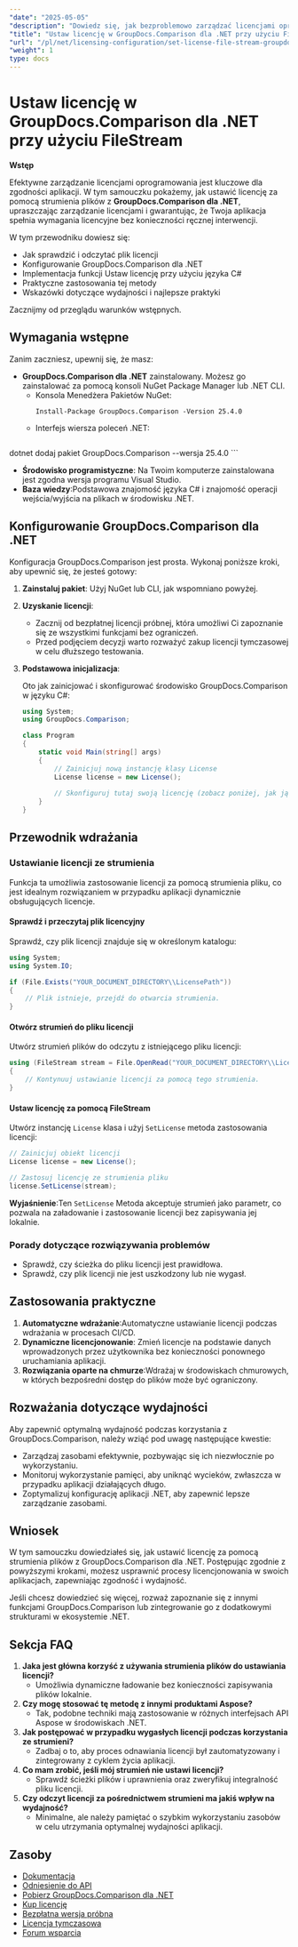 ```yaml
---
"date": "2025-05-05"
"description": "Dowiedz się, jak bezproblemowo zarządzać licencjami oprogramowania za pomocą GroupDocs.Comparison dla .NET przy użyciu strumieni plików. Ten przewodnik zawiera przykłady kodu i najlepsze praktyki."
"title": "Ustaw licencję w GroupDocs.Comparison dla .NET przy użyciu FileStream"
"url": "/pl/net/licensing-configuration/set-license-file-stream-groupdocs-comparison-dotnet/"
"weight": 1
type: docs
---
```

# Ustaw licencję w GroupDocs.Comparison dla .NET przy użyciu FileStream

**Wstęp**

Efektywne zarządzanie licencjami oprogramowania jest kluczowe dla zgodności aplikacji. W tym samouczku pokażemy, jak ustawić licencję za pomocą strumienia plików z **GroupDocs.Comparison dla .NET**, upraszczając zarządzanie licencjami i gwarantując, że Twoja aplikacja spełnia wymagania licencyjne bez konieczności ręcznej interwencji.

W tym przewodniku dowiesz się:
- Jak sprawdzić i odczytać plik licencji
- Konfigurowanie GroupDocs.Comparison dla .NET
- Implementacja funkcji Ustaw licencję przy użyciu języka C#
- Praktyczne zastosowania tej metody
- Wskazówki dotyczące wydajności i najlepsze praktyki

Zacznijmy od przeglądu warunków wstępnych.

## Wymagania wstępne

Zanim zaczniesz, upewnij się, że masz:
- **GroupDocs.Comparison dla .NET** zainstalowany. Możesz go zainstalować za pomocą konsoli NuGet Package Manager lub .NET CLI.
  - Konsola Menedżera Pakietów NuGet:
    ```shell
    Install-Package GroupDocs.Comparison -Version 25.4.0
    ```
  - Interfejs wiersza poleceń .NET:
    ```bash
dotnet dodaj pakiet GroupDocs.Comparison --wersja 25.4.0
    ```
- **Środowisko programistyczne**: Na Twoim komputerze zainstalowana jest zgodna wersja programu Visual Studio.
- **Baza wiedzy**:Podstawowa znajomość języka C# i znajomość operacji wejścia/wyjścia na plikach w środowisku .NET.

## Konfigurowanie GroupDocs.Comparison dla .NET

Konfiguracja GroupDocs.Comparison jest prosta. Wykonaj poniższe kroki, aby upewnić się, że jesteś gotowy:

1. **Zainstaluj pakiet**: Użyj NuGet lub CLI, jak wspomniano powyżej.
2. **Uzyskanie licencji**:
   - Zacznij od bezpłatnej licencji próbnej, która umożliwi Ci zapoznanie się ze wszystkimi funkcjami bez ograniczeń.
   - Przed podjęciem decyzji warto rozważyć zakup licencji tymczasowej w celu dłuższego testowania.
3. **Podstawowa inicjalizacja**:

    Oto jak zainicjować i skonfigurować środowisko GroupDocs.Comparison w języku C#:

    ```csharp
    using System;
    using GroupDocs.Comparison;

    class Program
    {
        static void Main(string[] args)
        {
            // Zainicjuj nową instancję klasy License
            License license = new License();
            
            // Skonfiguruj tutaj swoją licencję (zobacz poniżej, jak ją skonfigurować ze strumienia)
        }
    }
    ```

## Przewodnik wdrażania

### Ustawianie licencji ze strumienia

Funkcja ta umożliwia zastosowanie licencji za pomocą strumienia pliku, co jest idealnym rozwiązaniem w przypadku aplikacji dynamicznie obsługujących licencje.

#### Sprawdź i przeczytaj plik licencyjny

Sprawdź, czy plik licencji znajduje się w określonym katalogu:

```csharp
using System;
using System.IO;

if (File.Exists("YOUR_DOCUMENT_DIRECTORY\\LicensePath"))
{
    // Plik istnieje, przejdź do otwarcia strumienia.
}
```

#### Otwórz strumień do pliku licencji

Utwórz strumień plików do odczytu z istniejącego pliku licencji:

```csharp
using (FileStream stream = File.OpenRead("YOUR_DOCUMENT_DIRECTORY\\LicensePath"))
{
    // Kontynuuj ustawianie licencji za pomocą tego strumienia.
}
```

#### Ustaw licencję za pomocą FileStream

Utwórz instancję `License` klasa i użyj `SetLicense` metoda zastosowania licencji:

```csharp
// Zainicjuj obiekt licencji
License license = new License();

// Zastosuj licencję ze strumienia pliku
license.SetLicense(stream);
```

**Wyjaśnienie**:Ten `SetLicense` Metoda akceptuje strumień jako parametr, co pozwala na załadowanie i zastosowanie licencji bez zapisywania jej lokalnie.

### Porady dotyczące rozwiązywania problemów

- Sprawdź, czy ścieżka do pliku licencji jest prawidłowa.
- Sprawdź, czy plik licencji nie jest uszkodzony lub nie wygasł.

## Zastosowania praktyczne

1. **Automatyczne wdrażanie**:Automatyczne ustawianie licencji podczas wdrażania w procesach CI/CD.
2. **Dynamiczne licencjonowanie**: Zmień licencje na podstawie danych wprowadzonych przez użytkownika bez konieczności ponownego uruchamiania aplikacji.
3. **Rozwiązania oparte na chmurze**:Wdrażaj w środowiskach chmurowych, w których bezpośredni dostęp do plików może być ograniczony.

## Rozważania dotyczące wydajności

Aby zapewnić optymalną wydajność podczas korzystania z GroupDocs.Comparison, należy wziąć pod uwagę następujące kwestie:
- Zarządzaj zasobami efektywnie, pozbywając się ich niezwłocznie po wykorzystaniu.
- Monitoruj wykorzystanie pamięci, aby uniknąć wycieków, zwłaszcza w przypadku aplikacji działających długo.
- Zoptymalizuj konfigurację aplikacji .NET, aby zapewnić lepsze zarządzanie zasobami.

## Wniosek

W tym samouczku dowiedziałeś się, jak ustawić licencję za pomocą strumienia plików z GroupDocs.Comparison dla .NET. Postępując zgodnie z powyższymi krokami, możesz usprawnić procesy licencjonowania w swoich aplikacjach, zapewniając zgodność i wydajność.

Jeśli chcesz dowiedzieć się więcej, rozważ zapoznanie się z innymi funkcjami GroupDocs.Comparison lub zintegrowanie go z dodatkowymi strukturami w ekosystemie .NET.

## Sekcja FAQ

1. **Jaka jest główna korzyść z używania strumienia plików do ustawiania licencji?**
   - Umożliwia dynamiczne ładowanie bez konieczności zapisywania plików lokalnie.
2. **Czy mogę stosować tę metodę z innymi produktami Aspose?**
   - Tak, podobne techniki mają zastosowanie w różnych interfejsach API Aspose w środowiskach .NET.
3. **Jak postępować w przypadku wygasłych licencji podczas korzystania ze strumieni?**
   - Zadbaj o to, aby proces odnawiania licencji był zautomatyzowany i zintegrowany z cyklem życia aplikacji.
4. **Co mam zrobić, jeśli mój strumień nie ustawi licencji?**
   - Sprawdź ścieżki plików i uprawnienia oraz zweryfikuj integralność pliku licencji.
5. **Czy odczyt licencji za pośrednictwem strumieni ma jakiś wpływ na wydajność?**
   - Minimalne, ale należy pamiętać o szybkim wykorzystaniu zasobów w celu utrzymania optymalnej wydajności aplikacji.

## Zasoby

- [Dokumentacja](https://docs.groupdocs.com/comparison/net/)
- [Odniesienie do API](https://reference.groupdocs.com/comparison/net/)
- [Pobierz GroupDocs.Comparison dla .NET](https://releases.groupdocs.com/comparison/net/)
- [Kup licencję](https://purchase.groupdocs.com/buy)
- [Bezpłatna wersja próbna](https://releases.groupdocs.com/comparison/net/)
- [Licencja tymczasowa](https://purchase.groupdocs.com/temporary-license/)
- [Forum wsparcia](https://forum.groupdocs.com/c/comparison/)